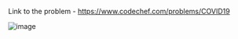 Link to the problem - https://www.codechef.com/problems/COVID19


![image](https://github.com/Haleshot/Competitive-Programming/assets/57552973/9cbeaf44-1010-4f01-bf42-21e91218c5e8)
